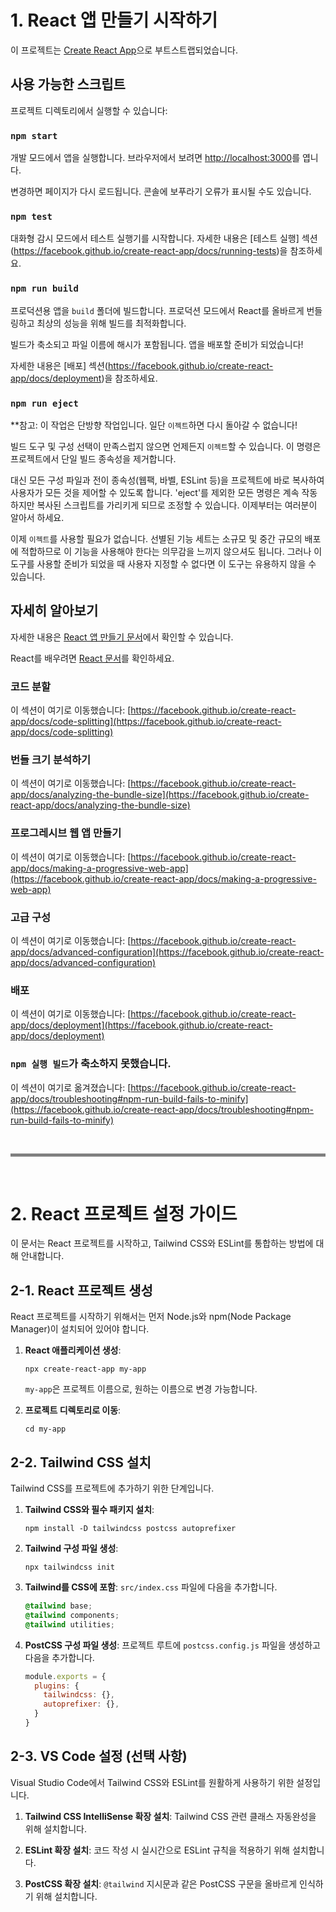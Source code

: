 # 1. React 앱 만들기 시작하기

이 프로젝트는 [Create React App](https://github.com/facebook/create-react-app)으로 부트스트랩되었습니다.

## 사용 가능한 스크립트

프로젝트 디렉토리에서 실행할 수 있습니다:

### `npm start`

개발 모드에서 앱을 실행합니다.
브라우저에서 보려면 [http://localhost:3000](http://localhost:3000)를 엽니다.

변경하면 페이지가 다시 로드됩니다.
콘솔에 보푸라기 오류가 표시될 수도 있습니다.

### `npm test`

대화형 감시 모드에서 테스트 실행기를 시작합니다.
자세한 내용은 [테스트 실행] 섹션(https://facebook.github.io/create-react-app/docs/running-tests)을 참조하세요.

### `npm run build`

프로덕션용 앱을 `build` 폴더에 빌드합니다.
프로덕션 모드에서 React를 올바르게 번들링하고 최상의 성능을 위해 빌드를 최적화합니다.

빌드가 축소되고 파일 이름에 해시가 포함됩니다.
앱을 배포할 준비가 되었습니다!

자세한 내용은 [배포] 섹션(https://facebook.github.io/create-react-app/docs/deployment)을 참조하세요.

### `npm run eject`

**참고: 이 작업은 단방향 작업입니다. 일단 `이젝트`하면 다시 돌아갈 수 없습니다!

빌드 도구 및 구성 선택이 만족스럽지 않으면 언제든지 `이젝트`할 수 있습니다. 이 명령은 프로젝트에서 단일 빌드 종속성을 제거합니다.

대신 모든 구성 파일과 전이 종속성(웹팩, 바벨, ESLint 등)을 프로젝트에 바로 복사하여 사용자가 모든 것을 제어할 수 있도록 합니다. 'eject'를 제외한 모든 명령은 계속 작동하지만 복사된 스크립트를 가리키게 되므로 조정할 수 있습니다. 이제부터는 여러분이 알아서 하세요.

이제 `이젝트`를 사용할 필요가 없습니다. 선별된 기능 세트는 소규모 및 중간 규모의 배포에 적합하므로 이 기능을 사용해야 한다는 의무감을 느끼지 않으셔도 됩니다. 그러나 이 도구를 사용할 준비가 되었을 때 사용자 지정할 수 없다면 이 도구는 유용하지 않을 수 있습니다.

## 자세히 알아보기

자세한 내용은 [React 앱 만들기 문서](https://facebook.github.io/create-react-app/docs/getting-started)에서 확인할 수 있습니다.

React를 배우려면 [React 문서](https://reactjs.org/)를 확인하세요.

### 코드 분할

이 섹션이 여기로 이동했습니다: [https://facebook.github.io/create-react-app/docs/code-splitting](https://facebook.github.io/create-react-app/docs/code-splitting)

### 번들 크기 분석하기

이 섹션이 여기로 이동했습니다: [https://facebook.github.io/create-react-app/docs/analyzing-the-bundle-size](https://facebook.github.io/create-react-app/docs/analyzing-the-bundle-size)

### 프로그레시브 웹 앱 만들기

이 섹션이 여기로 이동했습니다: [https://facebook.github.io/create-react-app/docs/making-a-progressive-web-app](https://facebook.github.io/create-react-app/docs/making-a-progressive-web-app)

### 고급 구성

이 섹션이 여기로 이동했습니다: [https://facebook.github.io/create-react-app/docs/advanced-configuration](https://facebook.github.io/create-react-app/docs/advanced-configuration)

### 배포

이 섹션이 여기로 이동했습니다: [https://facebook.github.io/create-react-app/docs/deployment](https://facebook.github.io/create-react-app/docs/deployment)

### `npm 실행 빌드`가 축소하지 못했습니다.

이 섹션이 여기로 옮겨졌습니다: [https://facebook.github.io/create-react-app/docs/troubleshooting#npm-run-build-fails-to-minify](https://facebook.github.io/create-react-app/docs/troubleshooting#npm-run-build-fails-to-minify)


<br>
<hr style="height: 5px; background-color: gray;">
<br>

# 2. React 프로젝트 설정 가이드

이 문서는 React 프로젝트를 시작하고, Tailwind CSS와 ESLint를 통합하는 방법에 대해 안내합니다.

## 2-1. React 프로젝트 생성

React 프로젝트를 시작하기 위해서는 먼저 Node.js와 npm(Node Package Manager)이 설치되어 있어야 합니다.

1. **React 애플리케이션 생성**:
   ```
   npx create-react-app my-app
   ```
   `my-app`은 프로젝트 이름으로, 원하는 이름으로 변경 가능합니다.

2. **프로젝트 디렉토리로 이동**:
   ```
   cd my-app
   ```

## 2-2. Tailwind CSS 설치

Tailwind CSS를 프로젝트에 추가하기 위한 단계입니다.

1. **Tailwind CSS와 필수 패키지 설치**:
   ```
   npm install -D tailwindcss postcss autoprefixer
   ```

2. **Tailwind 구성 파일 생성**:
   ```
   npx tailwindcss init
   ```

3. **Tailwind를 CSS에 포함**:
   `src/index.css` 파일에 다음을 추가합니다.
   ```css
   @tailwind base;
   @tailwind components;
   @tailwind utilities;
   ```

4. **PostCSS 구성 파일 생성**:
   프로젝트 루트에 `postcss.config.js` 파일을 생성하고 다음을 추가합니다.
   ```javascript
   module.exports = {
     plugins: {
       tailwindcss: {},
       autoprefixer: {},
     }
   }
   ```

## 2-3. VS Code 설정 (선택 사항)

Visual Studio Code에서 Tailwind CSS와 ESLint를 원활하게 사용하기 위한 설정입니다.

1. **Tailwind CSS IntelliSense 확장 설치**:
   Tailwind CSS 관련 클래스 자동완성을 위해 설치합니다.

2. **ESLint 확장 설치**:
   코드 작성 시 실시간으로 ESLint 규칙을 적용하기 위해 설치합니다.

3. **PostCSS 확장 설치**:
   `@tailwind` 지시문과 같은 PostCSS 구문을 올바르게 인식하기 위해 설치합니다.